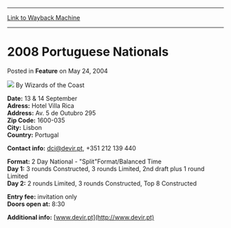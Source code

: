 
---
[Link to Wayback Machine](https://web.archive.org/web/20211026002404/https://magic.wizards.com/en/articles/archive/feature/2008-portuguese-nationals-2004-05-24)

[_metadata_:wayback_url]:- "https://magic.wizards.com/en/articles/archive/feature/2008-portuguese-nationals-2004-05-24"
[_metadata_:wayback_raw_url]:- "https://web.archive.org/web/20211026002404id_/https://magic.wizards.com/en/articles/archive/feature/2008-portuguese-nationals-2004-05-24"
[_metadata_:wayback_capture_timestamp]:- "2021-10-26 00:24:04+00:00"
[_metadata_:publish_date]:- "2004-05-24"
[_metadata_:description]:- "Date: 13 & 14 SeptemberAdress: Hotel Villa RicaAddress: Av. 5 de Outubro 295Zip Code: 1600-035City: LisbonCountry: Portugal Contact info: dci@devir.pt, +351 212 139 440 Format: 2 Day National - `Split`Format/Balanced TimeDay 1: 3 rounds Constructed, 3 rounds Limited, 2nd draft plus 1 round LimitedDay 2: 2 rounds Limited, 3 rounds Constructed, Top 8 Constructed Entry fee:"
[_metadata_:generator]:- "Drupal 7 (http://drupal.org)"
---


 2008 Portuguese Nationals
==========================



 Posted in **Feature**
 on May 24, 2004 






![](https://media.magic.wizards.com/styles/auth_small/public/images/person/wizards_author.jpg)
By Wizards of the Coast











**Date:** 13 & 14 September  
**Adress:** Hotel Villa Rica  
**Address:** Av. 5 de Outubro 295  
**Zip Code:** 1600-035  
**City:** Lisbon  
**Country:** Portugal


**Contact info:** dci@devir.pt, +351 212 139 440


**Format:** 2 Day National - "Split"Format/Balanced Time  
**Day 1:** 3 rounds Constructed, 3 rounds Limited, 2nd draft plus 1 round Limited  
**Day 2:** 2 rounds Limited, 3 rounds Constructed, Top 8 Constructed


**Entry fee:** invitation only  
**Doors open at:** 8:30


**Additional info:** [www.devir.pt](http://www.devir.pt)







